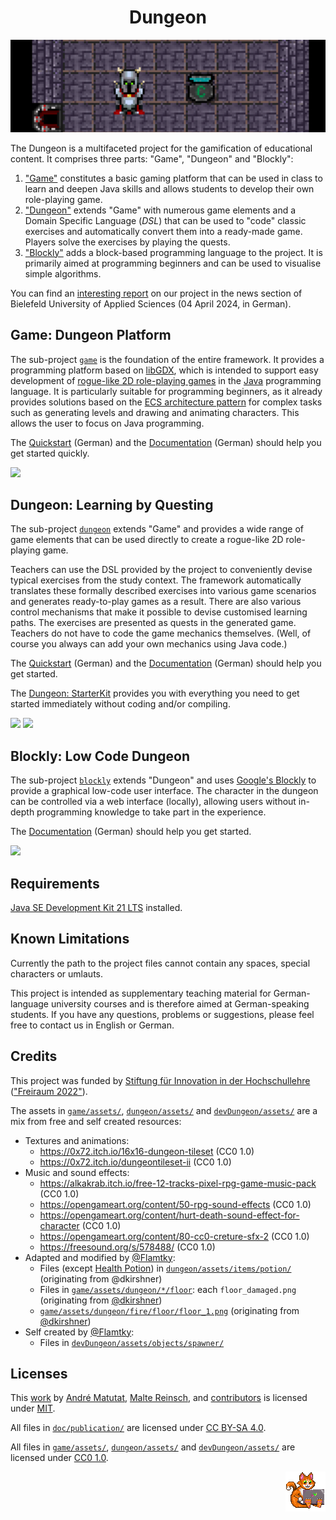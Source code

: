 
<!-- pandoc -s -f markdown -t markdown --columns=94 --reference-links=true README.md -->

<h1 align="center">Dungeon</h1>
<p align="center"><img src="https://github.com/Dungeon-CampusMinden/Dungeon/blob/master/doc/img/banner.png?raw=true" alt="Banner"></p>

The Dungeon is a multifaceted project for the gamification of educational content. It
comprises three parts: "Game", "Dungeon" and "Blockly":

1.  ["Game"] constitutes a basic gaming platform that can be used in class to learn and deepen
    Java skills and allows students to develop their own role-playing game.
2.  ["Dungeon"] extends "Game" with numerous game elements and a Domain Specific Language
    (*DSL*) that can be used to "code" classic exercises and automatically convert them into a
    ready-made game. Players solve the exercises by playing the quests.
3.  ["Blockly"] adds a block-based programming language to the project. It is primarily aimed
    at programming beginners and can be used to visualise simple algorithms.

You can find an [interesting report] on our project in the news section of Bielefeld
University of Applied Sciences (04 April 2024, in German).

## Game: Dungeon Platform

The sub-project [`game`] is the foundation of the entire framework. It provides a programming
platform based on [libGDX], which is intended to support easy development of [rogue-like 2D
role-playing games] in the [Java] programming language. It is particularly suitable for
programming beginners, as it already provides solutions based on the [ECS architecture
pattern] for complex tasks such as generating levels and drawing and animating characters.
This allows the user to focus on Java programming.

The [Quickstart] (German) and the [Documentation] (German) should help you get started
quickly.

![][1]

## Dungeon: Learning by Questing

The sub-project [`dungeon`] extends "Game" and provides a wide range of game elements that can
be used directly to create a rogue-like 2D role-playing game.

Teachers can use the DSL provided by the project to conveniently devise typical exercises from
the study context. The framework automatically translates these formally described exercises
into various game scenarios and generates ready-to-play games as a result. There are also
various control mechanisms that make it possible to devise customised learning paths. The
exercises are presented as quests in the generated game. Teachers do not have to code the game
mechanics themselves. (Well, of course you always can add your own mechanics using Java code.)

The [Quickstart][2] (German) and the [Documentation][3] (German) should help you get started.

The [Dungeon: StarterKit] provides you with everything you need to get started immediately
without coding and/or compiling.

![][4] ![][5]

## Blockly: Low Code Dungeon

The sub-project [`blockly`] extends "Dungeon" and uses [Google's Blockly] to provide a
graphical low-code user interface. The character in the dungeon can be controlled via a web
interface (locally), allowing users without in-depth programming knowledge to take part in the
experience.

The [Documentation][6] (German) should help you get started.

![][7]

## Requirements

[Java SE Development Kit 21 LTS] installed.

## Known Limitations

Currently the path to the project files cannot contain any spaces, special characters or
umlauts.

This project is intended as supplementary teaching material for German-language university
courses and is therefore aimed at German-speaking students. If you have any questions,
problems or suggestions, please feel free to contact us in English or German.

## Credits

This project was funded by [Stiftung für Innovation in der Hochschullehre] (["Freiraum
2022"]).

The assets in [`game/assets/`], [`dungeon/assets/`] and [`devDungeon/assets/`] are a mix from free and self created resources:

-   Textures and animations:
    -   https://0x72.itch.io/16x16-dungeon-tileset (CC0 1.0)
    -   https://0x72.itch.io/dungeontileset-ii (CC0 1.0)
-   Music and sound effects:
    -   https://alkakrab.itch.io/free-12-tracks-pixel-rpg-game-music-pack (CC0 1.0)
    -   https://opengameart.org/content/50-rpg-sound-effects (CC0 1.0)
    -   https://opengameart.org/content/hurt-death-sound-effect-for-character (CC0 1.0)
    -   https://opengameart.org/content/80-cc0-creture-sfx-2 (CC0 1.0)
    -   https://freesound.org/s/578488/ (CC0 1.0)
-   Adapted and modified by [\@Flamtky][]:
    -   Files (except [Health Potion]) in [`dungeon/assets/items/potion/`] (originating from @dkirshner)
    -   Files in [`game/assets/dungeon/*/floor`][]: each `floor_damaged.png` (originating from
        [\@dkirshner])
    -   [`game/assets/dungeon/fire/floor/floor_1.png`] (originating from [\@dkirshner])
- Self created by [\@Flamtky][]:
    - Files in [`devDungeon/assets/objects/spawner/`]

## Licenses

This [work] by [André Matutat], [Malte Reinsch], and [contributors] is licensed under [MIT].

All files in [`doc/publication/`] are licensed under [CC BY-SA 4.0].

All files in [`game/assets/`](game/assets/), [`dungeon/assets/`](dungeon/assets/) and [`devDungeon/assets/`](devDungeon/assets/) are licensed under [CC0 1.0].

<p align="right"><img src="https://github.com/Dungeon-CampusMinden/Dungeon/blob/master/doc/img/logo/cat_logo_64x64.png?raw=true" alt="Banner"></p>

["Game"]: #game-dungeon-platform
["Dungeon"]: #dungeon-learning-by-questing
["Blockly"]: #blockly-low-code-dungeon
[interesting report]: https://www.hsbi.de/presse/pressemitteilungen/informatik-studierende-am-campus-minden-entwickeln-2d-rollenspiel-zum-lehren-und-lernen
[`game`]: game
[libGDX]: https://github.com/libgdx/libgdx
[rogue-like 2D role-playing games]: https://en.wikipedia.org/wiki/Roguelike
[Java]: https://jdk.java.net/
[ECS architecture pattern]: https://en.wikipedia.org/wiki/Entity_component_system
[Quickstart]: game/doc/quickstart.md
[Documentation]: game/doc/
[1]: game/doc/img/monster.gif
[`dungeon`]: dungeon
[2]: dungeon/doc/quickstart.md
[3]: dungeon/doc/
[Dungeon: StarterKit]: https://github.com/Dungeon-CampusMinden/Dungeon-StarterKit
[4]: dungeon/doc/dsl/img/quickstart_select_config_level.png
[5]: dungeon/doc/dsl/img/quickstart_answer_menu.png
[`blockly`]: blockly
[Google's Blockly]: https://github.com/google/blockly
[6]: blockly/doc/
[7]: blockly/doc/img/examples/komplexes_beispiel.png
[Java SE Development Kit 21 LTS]: https://jdk.java.net/21/
[Stiftung für Innovation in der Hochschullehre]: https://stiftung-hochschullehre.de
["Freiraum 2022"]: https://stiftung-hochschullehre.de/foerderung/freiraum2022/
[`game/assets/`]: game/assets/
[`dungeon/assets/`]: dungeon/assets/
[`devDungeon/assets/`]: devDungeon/assets/
[\@Flamtky]: https://github.com/Flamtky
[Health Potion]: dungeon/assets/items/potion/health_potion.png
[`dungeon/assets/items/potion/`]: dungeon/assets/items/potion/
[`game/assets/dungeon/*/floor`]: game/assets/dungeon/
[\@dkirshner]: https://github.com/dkirshner
[`game/assets/dungeon/fire/floor/floor_1.png`]: game/assets/dungeon/fire/floor/floor_1.png
[`devDungeon/assets/objects/spawner/`]: devDungeon/assets/objects/spawner/
[work]: https://github.com/Dungeon-CampusMinden/Dungeon
[André Matutat]: https://github.com/AMatutat
[Malte Reinsch]: https://github.com/malt-r
[contributors]: https://github.com/Dungeon-CampusMinden/Dungeon/graphs/contributors
[MIT]: LICENSE.md
[`doc/publication/`]: doc/publication/
[CC BY-SA 4.0]: LICENSE-PAPER.md
[CC0 1.0]: LICENSE-ASSETS.md
